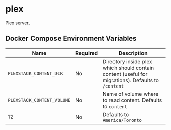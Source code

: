# plex

Plex server.

## Docker Compose Environment Variables

| Name | Required | Description
|---|---|---
| `PLEXSTACK_CONTENT_DIR`       | No | Directory inside plex which should contain content (useful for migrations). Defaults to `/content`
| `PLEXSTACK_CONTENT_VOLUME`    | No | Name of volume where to read content. Defaults to `content`
| `TZ`  | No  | Defaults to `America/Toronto`